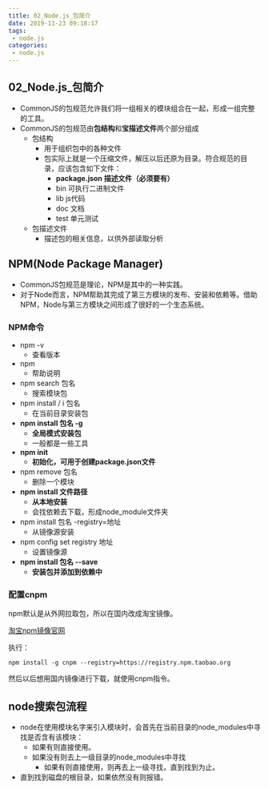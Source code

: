 ```yaml
---
title: 02_Node.js_包简介
date: 2019-11-23 09:18:17
tags: 
 - node.js
categories:
 - node.js
---
```


## 02_Node.js_包简介

- CommonJS的包规范允许我们将一组相关的模块组合在一起，形成一组完整的工具。
- CommonJS的包规范由**包结构**和**宝描述文件**两个部分组成
  - 包结构
    - 用于组织包中的各种文件
    - 包实际上就是一个压缩文件，解压以后还原为目录。符合规范的目录，应该包含如下文件：
      - **package.json	描述文件（必须要有）**
      - bin		              可执行二进制文件
      - lib						js代码
      - doc					 文档
      - test					 单元测试
  - 包描述文件
    - 描述包的相关信息，以供外部读取分析



## NPM(Node Package Manager)

- CommonJS包规范是理论，NPM是其中的一种实践。
- 对于Node而言，NPM帮助其完成了第三方模块的发布、安装和依赖等。借助NPM，Node与第三方模块之间形成了很好的一个生态系统。



### NPM命令

- npm -v
  - 查看版本
- npm
  - 帮助说明
- npm search 包名
  - 搜索模块包
- npm install / i 包名
  - 在当前目录安装包
- **npm install 包名 -g**
  - **全局模式安装包**
  - 一般都是一些工具
- **npm init**
  - **初始化，可用于创建package.json文件**
- npm remove 包名
  - 删除一个模块
- **npm install 文件路径**
  - **从本地安装**
  - 会找依赖去下载，形成node_module文件夹
- npm install 包名 -registry=地址
  - 从镜像源安装
- npm config set registry 地址
  - 设置镜像源
- **npm install 包名 --save**
  - **安装包并添加到依赖中**



### 配置cnpm

npm默认是从外网拉取包，所以在国内改成淘宝镜像。

[淘宝npm镜像官网](https://npm.taobao.org/)

执行：

```shell
npm install -g cnpm --registry=https://registry.npm.taobao.org
```

然后以后想用国内镜像进行下载，就使用cnpm指令。



## node搜索包流程

- node在使用模块名字来引入模块时，会首先在当前目录的node_modules中寻找是否含有该模块：
  - 如果有则直接使用。
  - 如果没有则去上一级目录的node_modules中寻找
    - 如果有则直接使用，则再去上一级寻找，直到找到为止。
- 直到找到磁盘的根目录，如果依然没有则报错。